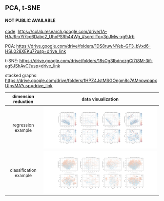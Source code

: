 ## PCA, t-SNE 

#### NOT PUBLIC AVAILABLE

[code](ADMET_data_distribution_10_24.ipynb):  https://colab.research.google.com/drive/1A-HAJRrxYi7cc6Dabc2_UhoPSRh44Wg_#scrollTo=3pJMw-xg9Jrb

PCA:   https://drive.google.com/drive/folders/1DS8ruwNYeb-GF3_bVxd6-HSL028XEKu7?usp=drive_link

t-SNE: https://drive.google.com/drive/folders/18sOg3IbdnczgCi7t8M-3if-ag5JShAvC?usp=drive_link

stacked graphs: https://drive.google.com/drive/folders/1HPZ4JstMSGOngm8c7AMnpwpapxUIpvMA?usp=drive_link


 | dimension reduction | data visualization
:-----:|:-------------------------: 
|regression example| ![](Lipophilicity_AstraZeneca_PCA_TSNE.png)   
| classification example | ![](CYP1A2_Veith_PCA_TSNE.png)   
